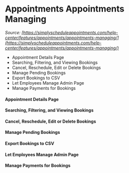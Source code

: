 # Appointments Appointments Managing


*Source: [https://simplyscheduleappointments.com/help-center/features/appointments/appointments-managing/](https://simplyscheduleappointments.com/help-center/features/appointments/appointments-managing/)*

- Appointment Details Page
- Searching, Filtering, and Viewing Bookings
- Cancel, Reschedule, Edit or Delete Bookings
- Manage Pending Bookings
- Export Bookings to CSV
- Let Employees Manage Admin Page
- Manage Payments for Bookings

#### Appointment Details Page

#### Searching, Filtering, and Viewing Bookings

#### Cancel, Reschedule, Edit or Delete Bookings

#### Manage Pending Bookings

#### Export Bookings to CSV

#### Let Employees Manage Admin Page

#### Manage Payments for Bookings
